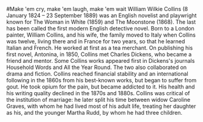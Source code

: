 <param ve-config title="Wilkie Collins" author="Alyson" layout="vtl" banner="https://upload.wikimedia.org/wikipedia/commons/5/5b/Wilkie_Collins.jpg">
#Make 'em cry, make 'em laugh, make 'em wait
William Wilkie Collins (8 January 1824 – 23 September 1889) was an English novelist and playwright known for The Woman in White (1859) and The Moonstone (1868). The last has been called the first modern English detective novel. Born to a London painter, William Collins, and his wife, the family moved to Italy when Collins was twelve, living there and in France for two years, so that he learned Italian and French. He worked at first as a tea merchant. On publishing his first novel, Antonina, in 1850, Collins met Charles Dickens, who became a friend and mentor. Some Collins works appeared first in Dickens's journals Household Words and All the Year Round. The two also collaborated on drama and fiction. Collins reached financial stability and an international following in the 1860s from his best-known works, but began to suffer from gout. He took opium for the pain, but became addicted to it. His health and his writing quality declined in the 1870s and 1880s. Collins was critical of the institution of marriage: he later split his time between widow Caroline Graves, with whom he had lived most of his adult life, treating her daughter as his, and the younger Martha Rudd, by whom he had three children.
<param ve-image url="https://commons.wikimedia.org/w/index.php?search=wilkie+collins&title=Special:Search&go=Go&ns0=1&ns6=1&ns12=1&ns14=1&ns100=1&ns106=1#/media/File:Charles_Allston_Collins_(1828-1873)_-_Wilkie_Collins_-_676_-_Fitzwilliam_Museum.jpg">
